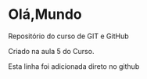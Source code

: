 # Olá,Mundo


 Repositório do curso de GIT e GitHub

 Criado na aula 5 do Curso.
 
 Esta linha foi adicionada direto no github
